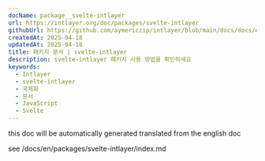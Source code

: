 ```yaml
---
docName: package__svelte-intlayer
url: https://intlayer.org/doc/packages/svelte-intlayer
githubUrl: https://github.com/aymericzip/intlayer/blob/main/docs/docs/en/packages/svelte-intlayer/index.md
createdAt: 2025-04-18
updatedAt: 2025-04-18
title: 패키지 문서 | svelte-intlayer
description: svelte-intlayer 패키지 사용 방법을 확인하세요
keywords:
  - Intlayer
  - svelte-intlayer
  - 국제화
  - 문서
  - JavaScript
  - Svelte
---
```


this doc will be automatically generated translated from the english doc

see /docs/en/packages/svelte-intlayer/index.md
